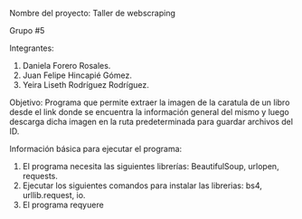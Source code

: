Nombre del proyecto:  Taller de webscraping

Grupo #5

Integrantes:
1. Daniela Forero Rosales.
2. Juan Felipe Hincapié Gómez.
3. Yeira Liseth Rodríguez Rodríguez.

Objetivo: Programa que permite extraer la imagen de la caratula de un libro desde el link donde se encuentra la información general del mismo y luego descarga dicha imagen en la ruta predeterminada para guardar archivos del ID.

Información básica para ejecutar el programa:

1. El programa necesita las siguientes librerías: BeautifulSoup, urlopen, requests.
2. Ejecutar los siguientes comandos para instalar las librerias: bs4, urllib.request, io.
3. El programa reqyuere
